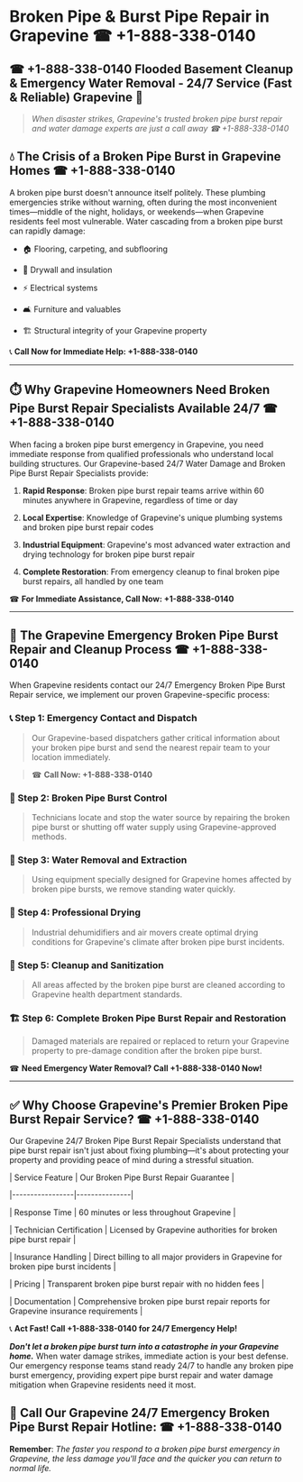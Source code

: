 # Broken Pipe & Burst Pipe Repair in Grapevine ☎ +1-888-338-0140  
## ☎ +1-888-338-0140 Flooded Basement Cleanup & Emergency Water Removal - 24/7 Service (Fast & Reliable) Grapevine 🚨  

> *When disaster strikes, Grapevine's trusted broken pipe burst repair and water damage experts are just a call away ☎ +1-888-338-0140*  

## 💧 The Crisis of a Broken Pipe Burst in Grapevine Homes ☎ +1-888-338-0140  

A broken pipe burst doesn't announce itself politely. These plumbing emergencies strike without warning, often during the most inconvenient times—middle of the night, holidays, or weekends—when Grapevine residents feel most vulnerable. Water cascading from a broken pipe burst can rapidly damage:  

* 🏠 Flooring, carpeting, and subflooring  
* 🧱 Drywall and insulation  
* ⚡ Electrical systems  
* 🛋️ Furniture and valuables  
* 🏗️ Structural integrity of your Grapevine property  

📞 **Call Now for Immediate Help: +1-888-338-0140**  

---  

## ⏱️ Why Grapevine Homeowners Need Broken Pipe Burst Repair Specialists Available 24/7 ☎ +1-888-338-0140  

When facing a broken pipe burst emergency in Grapevine, you need immediate response from qualified professionals who understand local building structures. Our Grapevine-based 24/7 Water Damage and Broken Pipe Burst Repair Specialists provide:  

1. **Rapid Response**: Broken pipe burst repair teams arrive within 60 minutes anywhere in Grapevine, regardless of time or day  
2. **Local Expertise**: Knowledge of Grapevine's unique plumbing systems and broken pipe burst repair codes  
3. **Industrial Equipment**: Grapevine's most advanced water extraction and drying technology for broken pipe burst repair  
4. **Complete Restoration**: From emergency cleanup to final broken pipe burst repairs, all handled by one team  

☎ **For Immediate Assistance, Call Now: +1-888-338-0140**  

---  

## 🔧 The Grapevine Emergency Broken Pipe Burst Repair and Cleanup Process ☎ +1-888-338-0140  

When Grapevine residents contact our 24/7 Emergency Broken Pipe Burst Repair service, we implement our proven Grapevine-specific process:  

### 📞 Step 1: Emergency Contact and Dispatch  
> Our Grapevine-based dispatchers gather critical information about your broken pipe burst and send the nearest repair team to your location immediately.  
> ☎ **Call Now: +1-888-338-0140**  

### 🚿 Step 2: Broken Pipe Burst Control  
> Technicians locate and stop the water source by repairing the broken pipe burst or shutting off water supply using Grapevine-approved methods.  

### 🌊 Step 3: Water Removal and Extraction  
> Using equipment specially designed for Grapevine homes affected by broken pipe bursts, we remove standing water quickly.  

### 💨 Step 4: Professional Drying  
> Industrial dehumidifiers and air movers create optimal drying conditions for Grapevine's climate after broken pipe burst incidents.  

### 🧼 Step 5: Cleanup and Sanitization  
> All areas affected by the broken pipe burst are cleaned according to Grapevine health department standards.  

### 🏗️ Step 6: Complete Broken Pipe Burst Repair and Restoration  
> Damaged materials are repaired or replaced to return your Grapevine property to pre-damage condition after the broken pipe burst.  

☎ **Need Emergency Water Removal? Call +1-888-338-0140 Now!**  

---  

## ✅ Why Choose Grapevine's Premier Broken Pipe Burst Repair Service? ☎ +1-888-338-0140  

Our Grapevine 24/7 Broken Pipe Burst Repair Specialists understand that pipe burst repair isn't just about fixing plumbing—it's about protecting your property and providing peace of mind during a stressful situation.  

| Service Feature | Our Broken Pipe Burst Repair Guarantee |  
|-----------------|---------------|  
| Response Time | 60 minutes or less throughout Grapevine |  
| Technician Certification | Licensed by Grapevine authorities for broken pipe burst repair |  
| Insurance Handling | Direct billing to all major providers in Grapevine for broken pipe burst incidents |  
| Pricing | Transparent broken pipe burst repair with no hidden fees |  
| Documentation | Comprehensive broken pipe burst repair reports for Grapevine insurance requirements |  

📞 **Act Fast! Call +1-888-338-0140 for 24/7 Emergency Help!**  

***Don't let a broken pipe burst turn into a catastrophe in your Grapevine home.*** When water damage strikes, immediate action is your best defense. Our emergency response teams stand ready 24/7 to handle any broken pipe burst emergency, providing expert pipe burst repair and water damage mitigation when Grapevine residents need it most.  

## 📱 Call Our Grapevine 24/7 Emergency Broken Pipe Burst Repair Hotline: ☎ +1-888-338-0140  

**Remember**: *The faster you respond to a broken pipe burst emergency in Grapevine, the less damage you'll face and the quicker you can return to normal life.*